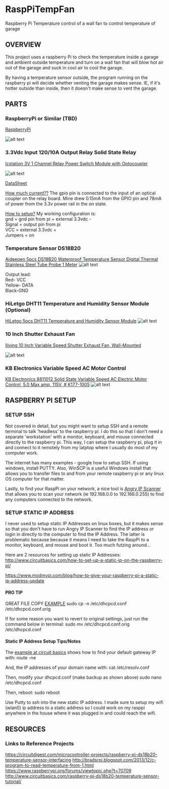 # RaspPiTempFan
Raspberry Pi Temperature control of a wall fan to control temperature of garage

## OVERVIEW
This project uses a raspberry Pi to check the temperature inside a garage and ambient outside temperature and turn on a wall fan that will blow hot air out of the garage and suck in cool air to cool the garage.  

By having a temperature sensor outside, the program running on the raspberry pi will decide whether venting the garage makes sense.  IE, if it's hotter outside than inside, then it doesn't make sense to vent the garage.  


## PARTS
### RaspberryPi or Similar (TBD)
[RaspberryPi](https://www.raspberrypi.org/)

![alt text][RaspPi]

### 3.3Vdc Input 120/10A Output Relay Solid State Relay
[Icstation 3V 1 Channel Relay Power Switch Module with Optocoupler](https://www.amazon.com/gp/product/B01M0E6SQM)

![alt text][3_3vdc]

[DataSheet](http://www.circuitbasics.com/wp-content/uploads/2016/03/DS18B20-Datasheet.pdf)

[How much current??](https://www.amazon.com/ask/questions/Tx1Y6ACZYHHM2PY/ref=ask_dp_dpmw_al_hza)
The gpio pin is connected to the input of an optical coupler on the relay board. Mine drew 0.15mA from the GPIO pin and 78mA of power from the 3.3v power rail in the on state. 

[How to setup?](https://www.amazon.com/ask/questions/Tx2I5KJHUHOQISZ/ref=ask_dp_dpmw_al_hza)
My working configuration is:  
gnd = gnd pin from pi + external 3.3vdc -  
Signal = output pin from pi  
VCC = external 3.3vdc +  
Jumpers = on  

### Temperature Sensor DS18B20
[Aideepen 5pcs DS18B20 Waterproof Temperature Sensor Digital Thermal Stainless Steel Tube Probe 1 Meter](https://www.amazon.com/gp/product/B01LY53CED)
![alt text][DS18B20]

Output lead:  
Red- VCC  
Yellow- DATA  
Black-GND  

### HiLetgo DHT11 Temperature and Humidity Sensor Module (Optional)
[HiLetgo 5pcs DHT11 Temperature and Humidity Sensor Module](https://www.amazon.com/gp/product/B01DKC2GQ0)
![alt text][DHT11]

### 10 Inch Shutter Exhaust Fan
[Iliving 10 Inch Variable Speed Shutter Exhaust Fan, Wall-Mounted](https://www.amazon.com/gp/product/B01G8I7HVC)

![alt text][fan]

### KB Electronics Variable Speed AC Motor Control
[KB Electronics 8811012 Solid State Variable Speed AC Electric Motor Control, 5.0 Max amp, 115V, # K177-1005](https://www.amazon.com/gp/product/B000F9DAL2)
![alt text][speedctrl]

[3_3vdc]: /Images/Icstation%203V%201%20Channel%20Relay%20Power.PNG "3.3Vdc Input 120/10A Output Relay Solid State Relay"
[DS18B20]: /Images/Aideepen%205pcs%20DS18B20.PNG "Aideepen 5pcs DS18B20 Waterproof Temperature Sensor"
[DHT11]: /Images/HiLetgo%205pcs%20DHT11%20Temperature.PNG "HiLetgo 5pcs DHT11 Temperature and Humidity Sensor Module"
[RaspPi]: /Images/rasppi.jpg "Raspberry Pi Image"
[speedctrl]: /Images/kbcontrol.png "KB Speed Control"
[fan]: /Images/10inchfan.png "Shutter Fan 10"

## RASPBERRY PI SETUP
### SETUP SSH
Not covered in detail, but you might want to setup SSH and a remote terminal to talk 'headless' to the raspberry pi.  I do this so that I don't need a separate 'workstation' with a monitor, keyboard, and mouse connected directly to the raspberry pi.  This way, I can setup the raspberry pi, plug it in and connect to it remotely from my latptop where I usually do most of my computer work. 

The internet has many examples - google how to setup SSH.
If using windows, install PUTTY.  Also, WinSCP is a useful Windows install that allows you to transfer files to and from your remote raspberry pi or any linux OS computer for that matter. 

Lastly, to find your RaspPi on your network, a nice tool is [Angry IP Scanner](https://angryip.org/) that allows you to scan your network (ie 192.168.0.0 to 192.168.0.255) to find any computers connected to the network.  

### SETUP STATIC IP ADDRESS
I never used to setup static IP Addresses on linux boxes, but it makes sense so that you don't have to run Angry IP Scanner to find the IP address or login in directly to the computer to find the IP Address.  The latter is problematic because because it means I need to take the RaspPi to a monitor, keyboard, and mouse and boot it.  Too much futzing around...

Here are 2 resources for setting up static IP Addresses:
http://www.circuitbasics.com/how-to-set-up-a-static-ip-on-the-raspberry-pi/

https://www.modmypi.com/blog/how-to-give-your-raspberry-pi-a-static-ip-address-update

#### PRO TIP
GREAT FILE COPY [EXAMPLE](http://ubuntuhandbook.org/index.php/2014/01/boot-into-text-console-ubuntu-linux-14-04/)
sudo cp -n /etc/dhcpcd.conf /etc/dhcpcd.conf.orig

If for some reason you want to revert to original settings, just run the command below in terminal:
sudo mv /etc/dhcpcd.conf.orig /etc/dhcpcd.conf

#### Static IP Address Setup Tips/Notes
The [example at circuit basics](http://www.circuitbasics.com/how-to-set-up-a-static-ip-on-the-raspberry-pi/) shows how to find your  default gateway IP with:
route -ne

And, the IP addresses of your domain name with:
cat /etc/resolv.conf

Then, modify your dhcpcd.conf  (make backup as shown above)
sudo nano /etc/dhcpcd.conf

Then, reboot:
sudo reboot

Use Putty to ssh into the new static IP address.  I made sure to setup my wifi (wlan0) ip address to a static address so I could work on my rasppi anywhere in the house where it was plugged in and could reach the wifi.  

## RESOURCES
### Links to Reference Projects
https://circuitdigest.com/microcontroller-projects/raspberry-pi-ds18b20-temperature-sensor-interfacing
http://bradsrpi.blogspot.com/2013/12/c-program-to-read-temperature-from-1.html
https://www.raspberrypi.org/forums/viewtopic.php?t=70709
http://www.circuitbasics.com/raspberry-pi-ds18b20-temperature-sensor-tutorial/

